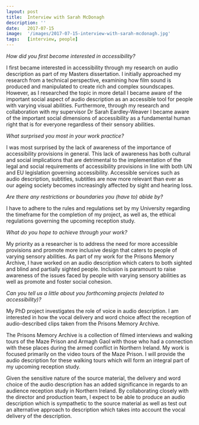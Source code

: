 ```yaml
---
layout: post
title:  Interview with Sarah McDonagh
description: ''
date:   2017-07-15
image:  '/images/2017-07-15-interview-with-sarah-mcdonagh.jpg'
tags:   [interview, people]
---
```


*How did you first become interested in accessibility?*

I first became interested in accessibility through my research on audio description as part of my Masters dissertation. I initially approached my research from a technical perspective, examining how film sound is produced and manipulated to create rich and complex soundscapes. However, as I researched the topic in more detail I became aware of the important social aspect of audio description as an accessible tool for people with varying visual abilities. Furthermore, through my research and collaboration with my supervisor Dr Sarah Eardley-Weaver I became aware of the important social dimensions of accessibility as a fundamental human right that is for everyone regardless of their sensory abilities.

*What surprised you most in your work practice?*

I was most surprised by the lack of awareness of the importance of accessibility provisions in general. This lack of awareness has both cultural and social implications that are detrimental to the implementation of the legal and social requirements of accessibility provisions in line with both UN and EU legislation governing accessibility. Accessible services such as audio description, subtitles, subtitles are now more relevant than ever as our ageing society becomes increasingly affected by sight and hearing loss.

*Are there any restrictions or boundaries you (have to) abide by?*

I have to adhere to the rules and regulations set by my University regarding the timeframe for the completion of my project, as well as, the ethical regulations governing the upcoming reception study.

*What do you hope to achieve through your work?*

My priority as a researcher is to address the need for more accessible provisions and promote more inclusive design that caters to people of varying sensory abilities. As part of my work for the Prisons Memory Archive, I have worked on an audio description which caters to both sighted and blind and partially sighted people. Inclusion is paramount to raise awareness of the issues faced by people with varying sensory abilities as well as promote and foster social cohesion.

*Can you tell us a little about you forthcoming projects (related to accessibility)?*

My PhD project investigates the role of voice in audio description. I am interested in how the vocal delivery and word choice affect the reception of audio-described clips taken from the Prisons Memory Archive.

The Prisons Memory Archive is a collection of filmed interviews and walking tours of the Maze Prison and Armagh Gaol with those who had a connection with these places during the armed conflict in Northern Ireland. My work is focused primarily on the video tours of the Maze Prison. I will provide the audio description for these walking tours which will form an integral part of my upcoming reception study.

Given the sensitive nature of the source material, the delivery and word choice of the audio description has an added significance in regards to an audience reception study in Northern Ireland. By collaborating closely with the director and production team, I expect to be able to produce an audio description which is sympathetic to the source material as well as test out an alternative approach to description which takes into account the vocal delivery of the description.